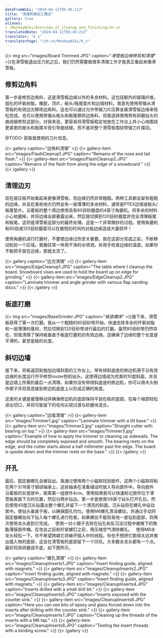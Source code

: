 ```yaml
---
dateFromWiki: "2019-04-11T05:45:21Z"
title: "清理和精加工概述"
gallery: true
aliases:
- /MonkeyWiki/Overview_of_cleanup_and_finishing/zh-cn
translatedDate: "2019-04-11T05:45:21Z"
translator: "X z"
translatorPage: "/zh-cn/MonkeyWiki/X_z"
---
```

{{< img src="images/Board Trimmed.JPG" caption="_滑雪板边缘修剪和清理_" >}}在滑雪板退出压力机之后，我们仍然需要做很多清理工作才能真正看起来像滑雪板。
 

## 修剪边角料

 
第一步是修剪边角料，这是滑雪板边缘以外的多余材料。这包括额外的玻璃纤维，固化的环氧树脂，橡胶，顶片，板头/板尾垫片和边墙材料。我首先使用带锯从滑雪板的有效边刃移除边角料。这也可以通过允许带锯刀片压靠金属滑雪板边缘来轻松完成。也可以使用带锯从板头和板尾移除边角料，但我选择使用带有研磨钻头的曲线锯修剪这部分。对我来说，更容易将滑雪板稳定地放在工作台上并小心地围绕更紧密的板头和板尾半径引导曲线锯，而不是将整个滑雪板围绕带锯刀片摆动。 

@TODO: 获取我使用的刀片信息。

{{< gallery  caption="边角料清理" >}}
{{< gallery-item src="images/FlashCleanup1.JPG" caption="Remains of the nose and tail flash." >}}
{{< gallery-item src="images/FlashCleanup2.JPG" caption="Remains of the flash from along the edge of a snowboard." >}}
{{< /gallery >}}



## 清理边刃

 
现在层压板开始看起来更像滑雪板，但边缘仍然非常粗糙。两种工具都会留有粗糙的边缘，并且在某些地方仍然会有一层薄薄的多余材料，通常是PTEX边墙或板头/板尾垫片。沿着板的整个周边使用具有60目砂磨盘的4英寸角磨机。将多余的材料小心地磨掉，并将边缘全部暴露出来。然后我切换到120目砂磨盘并完全清理板尾和板尾。这将是滑雪板这部分的最终处理。这是一个非常微妙的过程。使用角磨机和60目或120目砂磨盘可以在极短的时间内对板边缘造成大量损坏！

使用角磨机进行打磨时，不要使边缘过热至关重要。我在这部分完成之前，不断移动到另一个区域。我像往常一样用干净的水喷洒，并用手检查边缘的温度。如果你不能把手放在边缘，那就太烫了。

{{< gallery  caption="边刃清理" >}}
{{< gallery-item src="images/EdgeCleanup1.JPG" caption="The table where I cleanup the board. Snowboard vises are used to hold the board up on edge for grinding." >}}
{{< gallery-item src="images/EdgeCleanup2.JPG" caption="Laminate trimmer and angle grinder with various flap sanding discs." >}}
{{< /gallery >}}

 

## 板底打磨

 
{{< img src="images/BaseGrinder.JPG" caption="_板底磨床_" >}}接下来，滑雪板获得了第一次打磨。我从一个粗糙的80目砂带开始，快速去除多余的环氧树脂和一层薄薄的基材，然后切换到120目砂带进行最后的打磨。虽然80目砂带仍然存在，但我清理了保持板垂直于板底打磨机的有效边缘。这确保了边缘的整个长度是平滑的，甚至是板的长度。


## 斜切边墙

 
接下来，将板返回到施加边墙斜面的工作台上。带有倾斜底座的修边机用于沿有效边缘的长度运行齐平修剪router刨机钻头。这使得边墙成为完美的10度斜面，并且是边墙上所需的最后一点清理。如果你没有带倾斜底座的修边机，你可以用木头制作楔子并将其连接到修边机底座上以形成正确的角度。

这里的关键是缓慢移动并确保修边机的底部保持平放在板的底部。在每个端部轻松进出切口，并将可能留下的任何尖锐过渡与砂磨块混合。

{{< gallery  caption="边墙清理" >}}
{{< gallery-item src="images/Trimmer1.jpg" caption="Laminate trimmer with a tilt base." >}}
{{< gallery-item src="images/Trimmer2.jpg" caption="Straight cutter with bearing on top." >}}
{{< gallery-item src="images/Trimmer3.jpg" caption="Example of how to apply the trimmer to cleaning up sidewalls. The edge should be completely exposed and smooth. The bearing rests on the edge, and the cutter starts about a half millimeter past the edge. The board is upside down and the trimmer rests on the base." >}}
{{< /gallery >}}

 

## 开孔

 
最后，固定器螺孔会被钻出。我通过使用两个小磁​​铁找到嵌件，这两个小磁铁将粘在两个3/16英寸钢球轴承上，这些轴承在准备铺设时放入导向嵌件中。导向嵌件沿着板的长度居中，距离第一组嵌件4cm。使用指南我可以快速标记嵌件位于滑雪板表面下方的位置，然后分两步钻出。第一步是使用1/8英寸钻头打开孔位，然后使用45度沉头钻露出整个螺孔并留下一个漂亮的斜面。沉头钻将在螺孔中自动居中。使钻头垂直于板，以确保圆孔均匀。使用M6螺孔清洁螺纹，并通过手动将固定器螺丝向下钻入每个螺孔进行检查。如果螺丝不能轻易地一直钻到底部，则再次使用龙头直到它完成。
 
使用一对小镊子去除在钻孔和反沉没过程中被推下的聚酯薄膜嵌件帽。在攻丝之前和拧紧螺钉之前，用压缩空气清除螺孔。
 
使用M6水龙头轻松一下。你不希望跨越它并破坏插入中的线程。你也不想把它跑得太远并推出插入物的底部，这会在滑雪板的底部留下一个凹坑。大多数水龙头都有一个点。最好将其研磨成平底，如下图所示。

{{< gallery  caption="螺孔清理" >}}
{{< gallery-item src="images/CleanupInserts1.JPG" caption="Insert finding guide, aligned with magnets." >}}
{{< gallery-item src="images/CleanupInserts2.JPG" caption="Insert finding guide, aligned with magnets." >}}
{{< gallery-item src="images/CleanupInserts3.JPG" caption="Insert finding guide, aligned with magnets." >}}
{{< gallery-item src="images/CleanupInserts4.JPG" caption="Inserts drilled with a small drill bit." >}}
{{< gallery-item src="images/CleanupInserts5.JPG" caption="Inserts exposed with the counter sink." >}}
{{< gallery-item src="images/CleanupInserts6.JPG" caption="Here you can see bits of epoxy and glass forced down into the inserts after drilling with the counter sink." >}}
{{< gallery-item src="images/CleanupInserts7.JPG" caption="Cleaning up the threads of the inserts with a M6 tap." >}}
{{< gallery-item src="images/CleanupInserts8.JPG" caption="Testing the insert threads with a binding screw." >}}
{{< /gallery >}}





